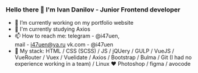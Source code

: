 ### Hello there 👋 I'm Ivan Danilov - Junior Frontend developer 

- 🔭 I’m currently working on my portfolio website
- 🌱 I'm currently studying Axios
- 📫 How to reach me: 
telegram - @i47uen,   
mail - i47uen@ya.ru
vk.com - @i47uen
- 👊 My stack:
HTML / CSS (SCSS) / JS / jQUery / GULP / 
VueJS / VueRouter / Vuex / Vuelidate / Axios / 
Bootstrap / Bulma /
Git (I had no experience working in a team) / Linux ❤️
Photoshop / figma / avocode

